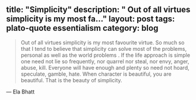 title: "Simplicity"
description: " Out of all virtues simplicity is my most fa..."
layout: post
tags: plato-quote essentialism
category: blog
---

> Out of all virtues simplicity is my most favourite virtue. So much so that I tend to believe that simplicity can solve most of the problems, personal as well as the world problems . If the life approach is simple one need not lie so frequently, nor quarrel nor steal, nor envy, anger, abuse, kill. Everyone will have enough and plenty so need not hoard, speculate, gamble, hate. When character is beautiful, you are beautiful. That is the beauty of simplicity.

&mdash; Ela Bhatt
